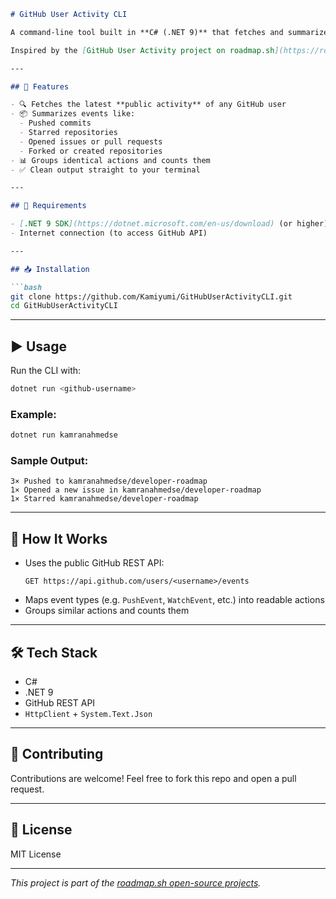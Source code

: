 ```markdown
# GitHub User Activity CLI

A command-line tool built in **C# (.NET 9)** that fetches and summarizes a GitHub user's recent public activity — commits, stars, issues, pull requests, and more.

Inspired by the [GitHub User Activity project on roadmap.sh](https://roadmap.sh/projects/github-user-activity).

---

## 🚀 Features

- 🔍 Fetches the latest **public activity** of any GitHub user
- 📦 Summarizes events like:
  - Pushed commits
  - Starred repositories
  - Opened issues or pull requests
  - Forked or created repositories
- 📊 Groups identical actions and counts them
- ✅ Clean output straight to your terminal

---

## 🔧 Requirements

- [.NET 9 SDK](https://dotnet.microsoft.com/en-us/download) (or higher)
- Internet connection (to access GitHub API)

---

## 📥 Installation

```bash
git clone https://github.com/Kamiyumi/GitHubUserActivityCLI.git
cd GitHubUserActivityCLI
```

---

## ▶️ Usage

Run the CLI with:

```bash
dotnet run <github-username>
```

### Example:

```bash
dotnet run kamranahmedse
```

### Sample Output:

```
3× Pushed to kamranahmedse/developer-roadmap
1× Opened a new issue in kamranahmedse/developer-roadmap
1× Starred kamranahmedse/developer-roadmap
```

---

## 🧠 How It Works

- Uses the public GitHub REST API:
  ```
  GET https://api.github.com/users/<username>/events
  ```
- Maps event types (e.g. `PushEvent`, `WatchEvent`, etc.) into readable actions
- Groups similar actions and counts them

---

## 🛠 Tech Stack

- C#
- .NET 9
- GitHub REST API
- `HttpClient` + `System.Text.Json`

---

## 🙌 Contributing

Contributions are welcome! Feel free to fork this repo and open a pull request.

---

## 📄 License

MIT License

---

_This project is part of the [roadmap.sh open-source projects](https://roadmap.sh/projects/github-user-activity)._  
```
